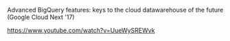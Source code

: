 Advanced BigQuery features: keys to the cloud datawarehouse of the future (Google Cloud Next '17)

https://www.youtube.com/watch?v=UueWySREWvk
